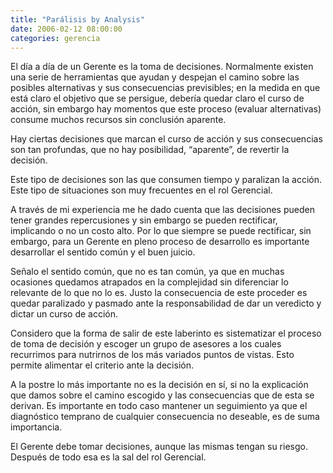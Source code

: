 ```yaml
---
title: "Parálisis by Analysis"
date: 2006-02-12 08:00:00
categories: gerencia
---
```

El día a día de un Gerente es la toma de decisiones. Normalmente existen una serie de herramientas que ayudan y despejan el camino sobre las posibles alternativas y sus consecuencias previsibles; en la medida en que está claro el objetivo que se persigue, debería quedar claro el curso de acción, sin embargo hay momentos que este proceso (evaluar alternativas) consume muchos recursos sin conclusión aparente.

Hay ciertas decisiones que marcan el curso de acción y sus consecuencias son tan profundas, que no hay posibilidad, “aparente”, de revertir la decisión.

Este tipo de decisiones son las que consumen tiempo y paralizan la acción. Este tipo de situaciones son muy frecuentes en el rol Gerencial.

A través de mi experiencia me he dado cuenta que las decisiones pueden tener grandes repercusiones y sin embargo se pueden rectificar, implicando o no un costo alto. Por lo que siempre se puede rectificar, sin embargo, para un Gerente en pleno proceso de desarrollo es importante desarrollar el sentido común y el buen juicio.

Señalo el sentido común, que no es tan común, ya que en muchas ocasiones quedamos atrapados en la complejidad sin diferenciar lo relevante de lo que no lo es. Justo la consecuencia de este proceder es quedar paralizado y pasmado ante la responsabilidad de dar un veredicto y dictar un curso de acción.

Considero que la forma de salir de este laberinto es sistematizar el proceso de toma de decisión y escoger un grupo de asesores a los cuales recurrimos para nutrirnos de los más variados puntos de vistas. Esto permite alimentar el criterio ante la decisión.

A la postre lo más importante no es la decisión en sí, si no la explicación que damos sobre el camino escogido y las consecuencias que de esta se derivan. Es importante en todo caso mantener un seguimiento ya que el diagnóstico temprano de cualquier consecuencia no deseable, es de suma importancia. 

El Gerente debe tomar decisiones, aunque las mismas tengan su riesgo. Después de todo esa es la sal del rol Gerencial.
